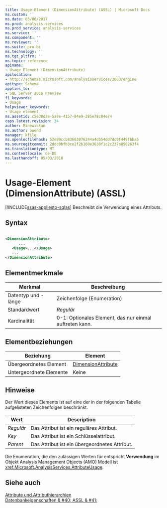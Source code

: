 ```yaml
---
title: Usage-Element (DimensionAttribute) (ASSL) | Microsoft Docs
ms.custom: ''
ms.date: 03/06/2017
ms.prod: analysis-services
ms.prod_service: analysis-services
ms.service: ''
ms.component: ''
ms.reviewer: ''
ms.suite: pro-bi
ms.technology: ''
ms.tgt_pltfrm: ''
ms.topic: reference
apiname:
- Usage Element (DimensionAttribute)
apilocation:
- http://schemas.microsoft.com/analysisservices/2003/engine
apitype: Schema
applies_to:
- SQL Server 2016 Preview
f1_keywords:
- Usage
helpviewer_keywords:
- Usage element
ms.assetid: c5e38d2e-5a8e-4157-84e9-285e78c84e74
caps.latest.revision: 34
author: Minewiskan
ms.author: owend
manager: kfile
ms.openlocfilehash: 52e99ccb83663076244a4db54dd7dc9f449fbba5
ms.sourcegitcommit: 2ddc0bfb3ce2f2b160e3638f1c2c237a898263f4
ms.translationtype: MT
ms.contentlocale: de-DE
ms.lasthandoff: 05/03/2018
---
```

# <a name="usage-element-dimensionattribute-assl"></a>Usage-Element (DimensionAttribute) (ASSL)
[!INCLUDE[ssas-appliesto-sqlas](../../../includes/ssas-appliesto-sqlas.md)]
  Beschreibt die Verwendung eines Attributs.  
  
## <a name="syntax"></a>Syntax  
  
```xml  
  
<DimensionAttribute>  
      ...  
   <Usage>...</Usage>  
   ...  
</DimensionAttribute>  
```  
  
## <a name="element-characteristics"></a>Elementmerkmale  
  
|Merkmal|Beschreibung|  
|--------------------|-----------------|  
|Datentyp und -länge|Zeichenfolge (Enumeration)|  
|Standardwert|*Regulär*|  
|Kardinalität|0-1: Optionales Element, das nur einmal auftreten kann.|  
  
## <a name="element-relationships"></a>Elementbeziehungen  
  
|Beziehung|Element|  
|------------------|-------------|  
|Übergeordnetes Element|[DimensionAttribute](../../../analysis-services/scripting/data-type/dimensionattribute-data-type-assl.md)|  
|Untergeordnete Elemente|Keine|  
  
## <a name="remarks"></a>Hinweise  
 Der Wert dieses Elements ist auf eine der in der folgenden Tabelle aufgelisteten Zeichenfolgen beschränkt.  
  
|Wert|Description|  
|-----------|-----------------|  
|*Regulär*|Das Attribut ist ein reguläres Attribut.|  
|*Key*|Das Attribut ist ein Schlüsselattribut.|  
|*Parent*|Das Attribut ist ein übergeordnetes Attribut.|  
  
 Die Enumeration, die den zulässigen Werten für entspricht **Verwendung** im Objekt Analysis Management Objects (AMO) Modell ist <xref:Microsoft.AnalysisServices.AttributeUsage>.  
  
## <a name="see-also"></a>Siehe auch  
 [Attribute und Attributhierarchien](../../../analysis-services/multidimensional-models-olap-logical-dimension-objects/attributes-and-attribute-hierarchies.md)   
 [Datenbankeigenschaften & #40; ASSL & #41;](../../../analysis-services/scripting/properties/properties-assl.md)  
  
  
